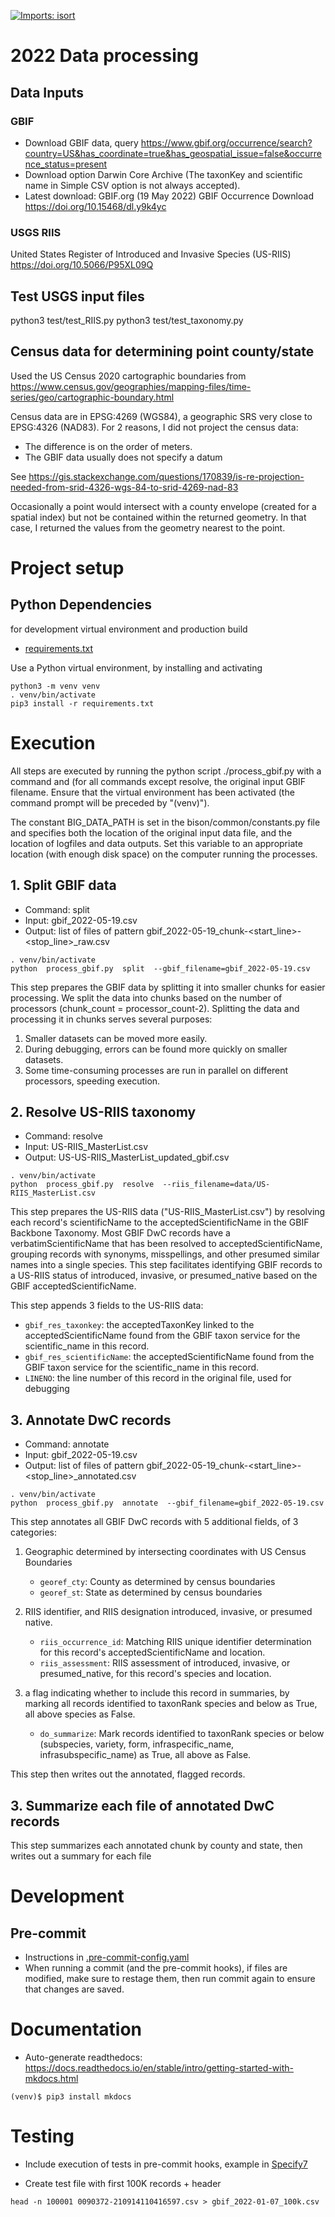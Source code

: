 [![Imports: isort](https://img.shields.io/badge/%20imports-isort-%231674b1?style=flat&labelColor=ef8336)](https://pycqa.github.io/isort/)

# 2022 Data processing

## Data Inputs

### GBIF

* Download GBIF data, query
  https://www.gbif.org/occurrence/search?country=US&has_coordinate=true&has_geospatial_issue=false&occurrence_status=present
* Download option Darwin Core Archive (The taxonKey and scientific name in Simple CSV
  option is not always accepted).
* Latest download:  GBIF.org (19 May 2022) GBIF Occurrence Download
  https://doi.org/10.15468/dl.y9k4yc

### USGS RIIS

United States Register of Introduced and Invasive Species (US-RIIS)
https://doi.org/10.5066/P95XL09Q

## Test USGS input files

python3 test/test_RIIS.py
python3 test/test_taxonomy.py

## Census data for determining point county/state

Used the US Census 2020 cartographic boundaries from
https://www.census.gov/geographies/mapping-files/time-series/geo/cartographic-boundary.html

Census data are in EPSG:4269 (WGS84), a geographic SRS very close to EPSG:4326 (NAD83).
For 2 reasons, I did not project the census data:
* The difference is on the order of meters.
* The GBIF data usually does not specify a datum

See https://gis.stackexchange.com/questions/170839/is-re-projection-needed-from-srid-4326-wgs-84-to-srid-4269-nad-83

Occasionally a point would intersect with a county envelope (created for a spatial index)
but not be contained within the returned geometry.  In that case, I returned the
values from the geometry nearest to the point.

# Project setup

## Python Dependencies

for development virtual environment and production build

  * [requirements.txt](requirements.txt)

Use a Python virtual environment, by installing and activating

```commandline
python3 -m venv venv
. venv/bin/activate
pip3 install -r requirements.txt
```

# Execution

All steps are executed by running the python script ./process_gbif.py with a command
and (for all commands except resolve, the original input GBIF filename.  Ensure that
the virtual environment has been activated (the command prompt will be preceded by
"(venv)").

The constant BIG_DATA_PATH is set in the bison/common/constants.py file and specifies
both the location of the original input data file, and the location of logfiles and
data outputs.  Set this variable to an appropriate location (with enough disk space)
on the computer running the processes.

## 1. **Split** GBIF data

* Command: split
* Input: gbif_2022-05-19.csv
* Output: list of files of pattern gbif_2022-05-19_chunk-<start_line>-<stop_line>_raw.csv

```commandline
. venv/bin/activate
python  process_gbif.py  split  --gbif_filename=gbif_2022-05-19.csv
```

This step prepares the GBIF data by splitting it into smaller chunks for easier
processing.  We split the data into chunks based on the number of processors
(chunk_count = processor_count-2).  Splitting the data and processing it in chunks
serves several purposes:

1. Smaller datasets can be moved more easily.
2. During debugging, errors can be found more quickly on smaller datasets.
3. Some time-consuming processes are run in parallel on different processors, speeding
execution.

## 2. Resolve US-RIIS taxonomy

* Command: resolve
* Input: US-RIIS_MasterList.csv
* Output: US-US-RIIS_MasterList_updated_gbif.csv

```commandline
. venv/bin/activate
python  process_gbif.py  resolve  --riis_filename=data/US-RIIS_MasterList.csv
```

This step prepares the US-RIIS data ("US-RIIS_MasterList.csv") by resolving each
record's scientificName to the acceptedScientificName in the GBIF Backbone Taxonomy.
Most GBIF DwC records have a verbatimScientificName that has been resolved to
acceptedScientificName, grouping records with synonyms, misspellings, and other
presumed similar names into a single species.  This step facilitates identifying GBIF
records to a US-RIIS status of introduced, invasive, or presumed_native based on the
GBIF acceptedScientificName.

This step appends 3 fields to the US-RIIS data:

* `gbif_res_taxonkey`: the acceptedTaxonKey linked to the acceptedScientificName found
  from the GBIF taxon service for the scientific_name in this record.
* `gbif_res_scientificName`: the acceptedScientificName found from the
  GBIF taxon service for the scientific_name in this record.
* `LINENO`: the line number of this record in the original file, used for debugging

## 3. Annotate DwC records

* Command: annotate
* Input: gbif_2022-05-19.csv
* Output: list of files of pattern gbif_2022-05-19_chunk-<start_line>-<stop_line>_annotated.csv

```commandline
. venv/bin/activate
python  process_gbif.py  annotate  --gbif_filename=gbif_2022-05-19.csv
```

This step annotates all GBIF DwC records with 5 additional fields, of 3 categories:

1) Geographic determined by intersecting coordinates with US Census Boundaries

   * `georef_cty`: County as determined by census boundaries
   * `georef_st`: State as determined by census boundaries

2) RIIS identifier, and RIIS designation introduced, invasive, or presumed native.

   * `riis_occurrence_id`: Matching RIIS unique identifier determination for this
      record's acceptedScientificName and location.
   * `riis_assessment`: RIIS assessment of introduced, invasive, or presumed_native, for
      this record's species and location.

3) a flag indicating whether to include this record in summaries, by marking all records
   identified to taxonRank species and below as True, all above species as False.

   * `do_summarize`: Mark records identified to taxonRank species or below
     (subspecies, variety, form, infraspecific_name, infrasubspecific_name)
     as True, all above as False.

This step then writes out the annotated, flagged records.

## 3. Summarize each file of annotated DwC records

This step summarizes each annotated chunk by county and state, then writes out a summary
for each file

# Development

## Pre-commit

* Instructions in [.pre-commit-config.yaml](.pre-commit-config.yaml)
* When running a commit (and the pre-commit hooks), if files are modified, make sure to
  restage them, then run commit again to ensure that changes are saved.

# Documentation

* Auto-generate readthedocs:
  https://docs.readthedocs.io/en/stable/intro/getting-started-with-mkdocs.html

```commandline
(venv)$ pip3 install mkdocs
```

# Testing

* Include execution of tests in pre-commit hooks, example in
  [Specify7](https://github.com/specify/specify7/blob/production/.pre-commit-config.yaml)

* Create test file with first 100K records + header

```commandline
head -n 100001 0090372-210914110416597.csv > gbif_2022-01-07_100k.csv
```
